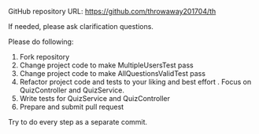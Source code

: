 GitHub repository URL: https://github.com/throwaway201704/th

If needed, please ask clarification questions.

Please do following:

1. Fork repository 
1. Change project code to make MultipleUsersTest pass
1. Change project code to make AllQuestionsValidTest pass
1. Refactor project code and tests to your liking and best effort . Focus on QuizController and QuizService.
1. Write tests for QuizService and QuizController
1. Prepare and submit pull request

Try to do every step as a separate commit. 
